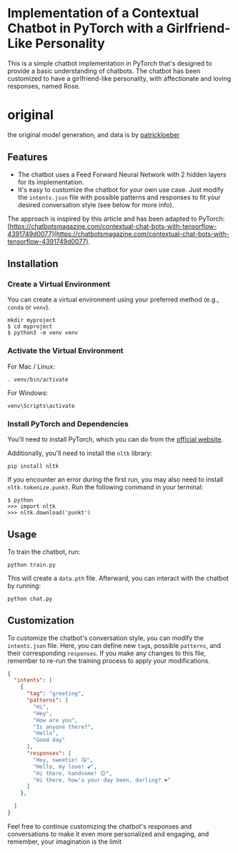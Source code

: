 
# Implementation of a Contextual Chatbot in PyTorch with a Girlfriend-Like Personality

This is a simple chatbot implementation in PyTorch that's designed to provide a basic understanding of chatbots. The chatbot has been customized to have a girlfriend-like personality, with affectionate and loving responses, named Rose.

# original
the original model generation, and data is by [patrickloeber](https://github.com/patrickloeber/pytorch-chatbot)


## Features

- The chatbot uses a Feed Forward Neural Network with 2 hidden layers for its implementation.
- It's easy to customize the chatbot for your own use case. Just modify the `intents.json` file with possible patterns and responses to fit your desired conversation style (see below for more info).

The approach is inspired by this article and has been adapted to PyTorch: [https://chatbotsmagazine.com/contextual-chat-bots-with-tensorflow-4391749d0077](https://chatbotsmagazine.com/contextual-chat-bots-with-tensorflow-4391749d0077).

## Installation

### Create a Virtual Environment

You can create a virtual environment using your preferred method (e.g., `conda` or `venv`).

```console
mkdir myproject
$ cd myproject
$ python3 -m venv venv
```

### Activate the Virtual Environment

For Mac / Linux:

```console
. venv/bin/activate
```

For Windows:

```console
venv\Scripts\activate
```

### Install PyTorch and Dependencies

You'll need to install PyTorch, which you can do from the [official website](https://pytorch.org/).

Additionally, you'll need to install the `nltk` library:

```console
pip install nltk
```

If you encounter an error during the first run, you may also need to install `nltk.tokenize.punkt`. Run the following command in your terminal:

```console
$ python
>>> import nltk
>>> nltk.download('punkt')
```

## Usage

To train the chatbot, run:

```console
python train.py
```

This will create a `data.pth` file. Afterward, you can interact with the chatbot by running:

```console
python chat.py
```

## Customization

To customize the chatbot's conversation style, you can modify the `intents.json` file. Here, you can define new `tag`s, possible `patterns`, and their corresponding `responses`. If you make any changes to this file, remember to re-run the training process to apply your modifications.

```json
{
  "intents": [
    {
      "tag": "greeting",
      "patterns": [
        "Hi",
        "Hey",
        "How are you",
        "Is anyone there?",
        "Hello",
        "Good day"
      ],
      "responses": [
        "Hey, sweetie! 😘",
        "Hello, my love! 💕",
        "Hi there, handsome! 😊",
        "Hi there, how's your day been, darling? ❤️"
      ]
    },

  ]
}
```

Feel free to continue customizing the chatbot's responses and conversations to make it even more personalized and engaging, and remember, your imagination is the limit

